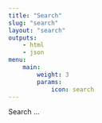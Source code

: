 ```yaml
---
title: "Search"
slug: "search"
layout: "search"
outputs:
    - html
    - json
menu:
    main:
        weight: 3
        params:
            icon: search
---
```

Search ...
